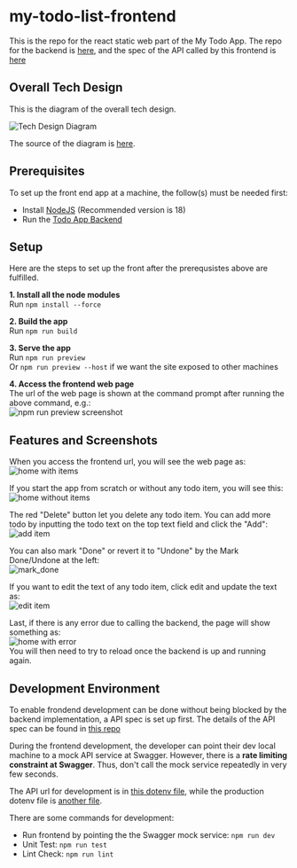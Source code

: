# my-todo-list-frontend

This is the repo for the react static web part of the My Todo App. The repo for the backend is [here](https://github.com/addisonchan/my-todo-list-backend), and the spec of the API called by this frontend is [here](https://github.com/addisonchan/my-todo-list-service-pact)

## Overall Tech Design

This is the diagram of the overall tech design.

![Tech Design Diagram](https://github.com/addisonchan/my-todo-list-service-pact/raw/main/my_todo_app_tech_design.jpg)  

The source of the diagram is [here](https://github.com/addisonchan/my-todo-list-service-pact?tab=readme-ov-file#overall-tech-design).

## Prerequisites

To set up the front end app at a machine, the follow(s) must be needed first:

- Install [NodeJS](https://nodejs.org/en) (Recommended version is 18)
- Run the [Todo App Backend](https://github.com/addisonchan/my-todo-list-backend)

## Setup

Here are the steps to set up the front after the prerequsistes above are fulfilled.

**1. Install all the node modules**  
Run `npm install --force`

**2. Build the app**  
Run `npm run build`

**3. Serve the app**  
Run `npm run preview`  
Or `npm run preview --host` if we want the site exposed to other machines

**4. Access the frontend web page**  
The url of the web page is shown at the command prompt after running the above command, e.g.:  
![npm run preview screenshot](./screenshots/vite_preview.png)  

## Features and Screenshots

When you access the frontend url, you will see the web page as:  
![home with items](./screenshots/home_with_items.png)  

If you start the app from scratch or without any todo item, you will see this:  
![home without items](./screenshots/home_without_item.png)  

The red "Delete" button let you delete any todo item. You can add more todo by inputting the todo text on the top text field and click the "Add":  
![add item](./screenshots/add_todo.png)  

You can also mark "Done" or revert it to "Undone" by the Mark Done/Undone at the left:  
![mark_done](./screenshots/mark_done.png)  

If you want to edit the text of any todo item, click edit and update the text as:  
![edit item](./screenshots/edit_todo.png)  

Last, if there is any error due to calling the backend, the page will show something as:  
![home with error](./screenshots/home_error.png)  
You will then need to try to reload once the backend is up and running again.

## Development Environment

To enable frondend development can be done without being blocked by the backend implementation, a API spec is set up first. The details of the API spec can be found in [this repo](https://github.com/addisonchan/my-todo-list-service-pact)

During the frontend development, the developer can point their dev local machine to a mock API service at Swagger. However, there is a **rate limiting constraint at Swagger**. Thus, don't call the mock service repeatedly in very few seconds.

The API url for development is in [this dotenv file](./.env.development), while the production dotenv file is [another file](./.env.production).

There are some commands for development:

- Run frontend by pointing the the Swagger mock service:
`npm run dev`
- Unit Test:
`npm run test`
- Lint Check:
`npm run lint`
